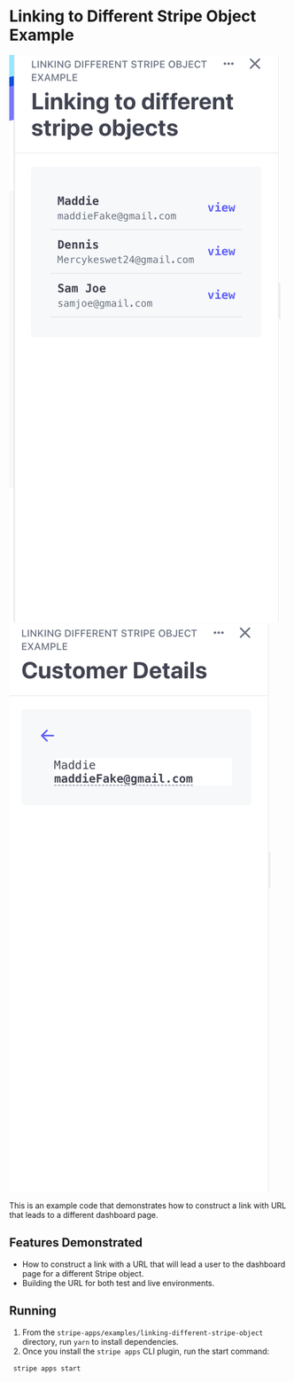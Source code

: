 # Linking to Different Stripe Object Example

![screenshot1](./Screenshot-1.png)
![screenshot2](./Screenshot-2.png)

This is an example code that demonstrates how to construct a link with URL that leads to a different dashboard page. 

## Features Demonstrated
- How to construct a link with a URL that will lead a user to the dashboard page for a different Stripe object.
- Building the URL for both test and live environments.

## Running

1. From the `stripe-apps/examples/linking-different-stripe-object` directory, run `yarn` to install dependencies.
2. Once you install the `stripe apps` CLI plugin, run the start command:

```
 stripe apps start
```